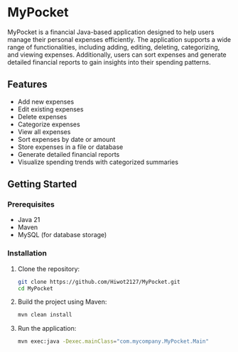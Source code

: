 # MyPocket
MyPocket is a financial Java-based application designed to help users manage their personal expenses efficiently. The application supports a wide range of functionalities, including adding, editing, deleting, categorizing, and viewing expenses. Additionally, users can sort expenses and generate detailed financial reports to gain insights into their spending patterns.

## Features

- Add new expenses
- Edit existing expenses
- Delete expenses
- Categorize expenses
- View all expenses
- Sort expenses by date or amount
- Store expenses in a file or database
- Generate detailed financial reports
- Visualize spending trends with categorized summaries

## Getting Started

### Prerequisites

- Java 21
- Maven
- MySQL (for database storage)

### Installation

1. Clone the repository:
    ```sh
    git clone https://github.com/Hiwot2127/MyPocket.git
    cd MyPocket
    ```

2. Build the project using Maven:
    ```sh
    mvn clean install
    ```

3. Run the application:
    ```sh
    mvn exec:java -Dexec.mainClass="com.mycompany.MyPocket.Main"
    ```
